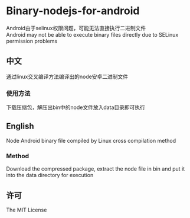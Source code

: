# Binary-nodejs-for-android
Android由于selinux权限问题，可能无法直接执行二进制文件  
Android may not be able to execute binary files directly due to SELinux permission problems
## 中文
通过linux交叉编译方法编译出的node安卓二进制文件
### 使用方法
下载压缩包，解压出bin中的node文件放入data目录即可执行
## English
Node Android binary file compiled by Linux cross compilation method
### Method
Download the compressed package, extract the node file in bin and put it into the data directory for execution
## 许可
The MIT License
